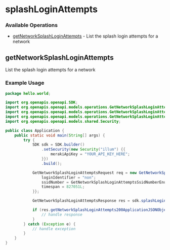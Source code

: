 # splashLoginAttempts

### Available Operations

* [getNetworkSplashLoginAttempts](#getnetworksplashloginattempts) - List the splash login attempts for a network

## getNetworkSplashLoginAttempts

List the splash login attempts for a network

### Example Usage

```java
package hello.world;

import org.openapis.openapi.SDK;
import org.openapis.openapi.models.operations.GetNetworkSplashLoginAttemptsRequest;
import org.openapis.openapi.models.operations.GetNetworkSplashLoginAttemptsResponse;
import org.openapis.openapi.models.operations.GetNetworkSplashLoginAttemptsSsidNumberEnum;
import org.openapis.openapi.models.shared.Security;

public class Application {
    public static void main(String[] args) {
        try {
            SDK sdk = SDK.builder()
                .setSecurity(new Security("illum") {{
                    merakiApiKey = "YOUR_API_KEY_HERE";
                }})
                .build();

            GetNetworkSplashLoginAttemptsRequest req = new GetNetworkSplashLoginAttemptsRequest("facilis") {{
                loginIdentifier = "non";
                ssidNumber = GetNetworkSplashLoginAttemptsSsidNumberEnum.NINE;
                timespan = 827051L;
            }};            

            GetNetworkSplashLoginAttemptsResponse res = sdk.splashLoginAttempts.getNetworkSplashLoginAttempts(req);

            if (res.getNetworkSplashLoginAttempts200ApplicationJSONObjects != null) {
                // handle response
            }
        } catch (Exception e) {
            // handle exception
        }
    }
}
```
